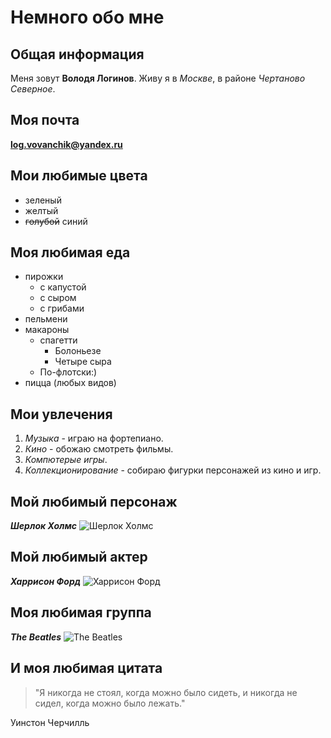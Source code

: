 # Немного обо мне
## Общая информация
Меня зовут **Володя Логинов**. Живу я в *Москве*, в районе *Чертаново Северное*.
## Моя почта
[**log.vovanchik@yandex.ru**](log.vovanchik@yandex.ru)
## Мои любимые цвета
- зеленый
- желтый
- ~~голубой~~ синий
## Моя любимая еда
+ пирожки
  - с капустой
  - с сыром
  - с грибами
+ пельмени
+ макароны
  - спагетти
    * Болоньезе
    * Четыре сыра
  - По-флотски:)
+ пицца (любых видов)
## Мои увлечения
1. *Музыка* - играю на фортепиано.
2. *Кино* - обожаю смотреть фильмы.
3. *Компютерые игры*.
4. *Коллекционирование* - собираю фигурки персонажей из кино и игр.
## Мой любимый персонаж
***Шерлок Холмс***
![Шерлок Холмс](http://blagozelo.ru/wp-content/uploads/2017/09/%D0%A8%D0%B5%D1%80%D0%BB%D0%BE%D0%BA-%D0%A5%D0%BE%D0%BB%D0%BC%D1%81.jpg)
## Мой любимый актер
***Харрисон Форд***
![Харрисон Форд](http://ibgnews.com/wp-content/uploads/2016/07/Harrison-Ford.jpg)
## Моя любимая группа
***The Beatles***
![The Beatles](http://zakarpattyafm.com.ua/wp-content/uploads/2017/03/1-2-1024x640.jpg)
## И моя любимая цитата
> "Я никогда не стоял, когда можно было сидеть, и никогда не сидел, когда можно было лежать." 

Уинстон Черчилль
